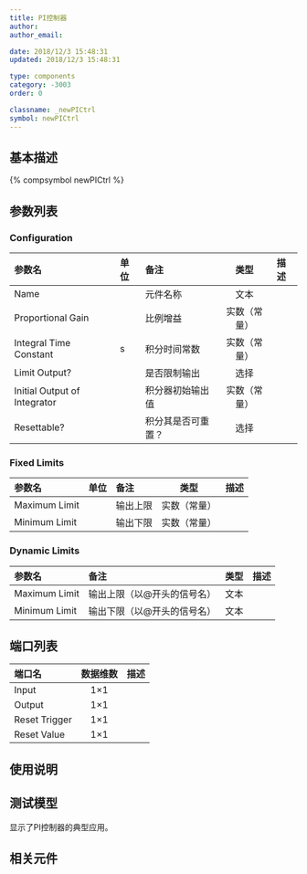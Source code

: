 ```yaml
---
title: PI控制器
author: 
author_email:

date: 2018/12/3 15:48:31
updated: 2018/12/3 15:48:31

type: components
category: -3003
order: 0

classname: _newPICtrl
symbol: newPICtrl
---
```

## 基本描述
{% compsymbol newPICtrl %}

## 参数列表
### Configuration
| 参数名 | 单位 | 备注 | 类型 | 描述 |
| :--- | :--- | :--- | :--: | :--- |
| Name |  | 元件名称 | 文本 |  |
| Proportional Gain |  | 比例增益 | 实数（常量） |  |
| Integral Time Constant | s | 积分时间常数 | 实数（常量） |  |
| Limit Output? |  | 是否限制输出 | 选择 |  |
| Initial Output of Integrator |  | 积分器初始输出值 | 实数（常量） |  |
| Resettable? |  | 积分其是否可重置？ | 选择 |  |

### Fixed Limits
| 参数名 | 单位 | 备注 | 类型 | 描述 |
| :--- | :--- | :--- | :--: | :--- |
| Maximum Limit |  | 输出上限 | 实数（常量） |  |
| Minimum Limit |  | 输出下限 | 实数（常量） |  |

### Dynamic Limits
| 参数名 | 备注 | 类型 | 描述 |
| :--- | :--- | :--: | :--- |
| Maximum Limit | 输出上限（以@开头的信号名） | 文本 |  |
| Minimum Limit | 输出下限（以@开头的信号名） | 文本 |  |


## 端口列表

| 端口名 | 数据维数 | 描述 |
| :--- | :--:  | :--- |
| Input | 1×1 | |                   
| Output | 1×1 | |                   
| Reset Trigger | 1×1 | |                   
| Reset Value | 1×1 | |                   

## 使用说明


## 测试模型
[<test name>](<test link>)显示了PI控制器的典型应用。

## 相关元件


